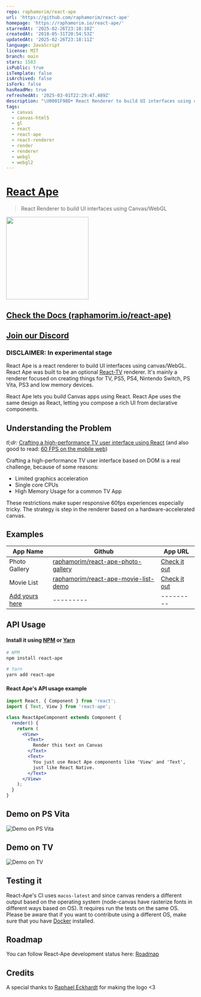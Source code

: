 ```yaml
---
repo: raphamorim/react-ape
url: 'https://github.com/raphamorim/react-ape'
homepage: 'https://raphamorim.io/react-ape/'
starredAt: '2025-02-26T23:18:10Z'
createdAt: '2018-05-31T20:54:53Z'
updatedAt: '2025-02-26T23:18:11Z'
language: JavaScript
license: MIT
branch: main
stars: 1583
isPublic: true
isTemplate: false
isArchived: false
isFork: false
hasReadMe: true
refreshedAt: '2025-03-01T22:29:47.489Z'
description: "\U0001F98D• React Renderer to build UI interfaces using canvas/WebGL (TV and Hardware-Accelerated GPU development based)"
tags:
  - canvas
  - canvas-html5
  - gl
  - react
  - react-ape
  - react-renderer
  - render
  - renderer
  - webgl
  - webgl2
---
```


# [React Ape](https://raphamorim.io/react-ape)

> React Renderer to build UI interfaces using Canvas/WebGL 

<img src="assets/logo.png" width="220" />

## [Check the Docs (raphamorim.io/react-ape)](https://raphamorim.io/react-ape)

## [Join our Discord](https://discord.gg/njHHfRzJ42)

### DISCLAIMER: In experimental stage

React Ape is a react renderer to build UI interfaces using canvas/WebGL. React Ape was built to be an optional [React-TV](https://github.com/raphamorim/react-tv) renderer. It's mainly a renderer focused on creating things for TV, PS5, PS4, Nintendo Switch, PS Vita, PS3 and low memory devices.

React Ape lets you build Canvas apps using React. React Ape uses the same design as React, letting you compose a rich UI from declarative components.

## Understanding the Problem

*tl;dr:* [Crafting a high-performance TV user interface using React](https://netflixtechblog.com/crafting-a-high-performance-tv-user-interface-using-react-3350e5a6ad3b) (and also good to read: [60 FPS on the mobile web](https://engineering.flipboard.com/2015/02/mobile-web))

Crafting a high-performance TV user interface based on DOM is a real challenge, because of some reasons:

- Limited graphics acceleration
- Single core CPUs
- High Memory Usage for a common TV App

These restrictions make super responsive 60fps experiences especially tricky. The strategy is step in the renderer based on a hardware-accelerated canvas.

## Examples

| App Name  | Github | App URL |
| ------------- | ------------- | ------------- |
| Photo Gallery | [raphamorim/react-ape-photo-gallery](https://github.com/raphamorim/react-ape-photo-gallery) | [Check it out](https://raphamorim.io/react-ape-photo-gallery/)  |
| Movie List | [raphamorim/react-ape-movie-list-demo](https://github.com/raphamorim/react-ape-movie-list-demo) | [Check it out](https://raphamorim.io/react-ape-movie-list-demo/)  |
| [Add yours here](https://github.com/raphamorim/react-ape/edit/main/README.md)  | ---------  | --------- |

## API Usage

#### Install it using [NPM](https://www.npmjs.com/) or [Yarn](https://yarnpkg.com/)

```bash
# NPM
npm install react-ape

# Yarn
yarn add react-ape
```

#### React Ape's API usage example

```jsx
import React, { Component } from 'react';
import { Text, View } from 'react-ape';

class ReactApeComponent extends Component {
  render() {
    return (
      <View>
        <Text>
          Render this text on Canvas
        </Text>
        <Text>
          You just use React Ape components like 'View' and 'Text',
          just like React Native.
        </Text>
      </View>
    );
  }
}
```

## Demo on PS Vita

![Demo on PS Vita](assets/demo-ps-vita.jpg)

## Demo on TV

![Demo on TV](assets/demo-tv.png)

## Testing it

React-Ape's CI uses `macos-latest` and since canvas renders a different output based on the operating system (node-canvas have rasterize fonts in different ways based on OS). It requires run the tests on the same OS. Please be aware that if you want to contribute using a different OS, make sure that you have [Docker](https://www.docker.com/) installed.

## Roadmap

You can follow React-Ape development status here: [Roadmap](https://github.com/users/raphamorim/projects/1/views/1)

## Credits

A special thanks to [Raphael Eckhardt](https://github.com/Raphseck) for making the logo <3
